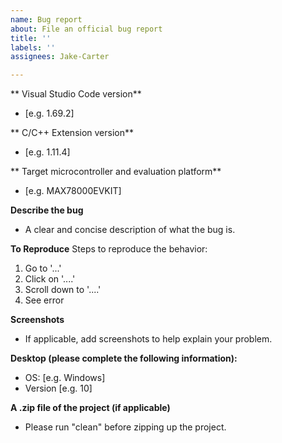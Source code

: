 ```yaml
---
name: Bug report
about: File an official bug report
title: ''
labels: ''
assignees: Jake-Carter

---
```


** Visual Studio Code version**
- [e.g. 1.69.2]

** C/C++ Extension version**
- [e.g. 1.11.4]

** Target microcontroller and evaluation platform**
- [e.g. MAX78000EVKIT]

**Describe the bug**
- A clear and concise description of what the bug is.

**To Reproduce**
Steps to reproduce the behavior:
1. Go to '...'
2. Click on '....'
3. Scroll down to '....'
4. See error

**Screenshots**
- If applicable, add screenshots to help explain your problem.

**Desktop (please complete the following information):**
 - OS: [e.g. Windows]
 - Version [e.g. 10]

**A .zip file of the project (if applicable)**
- Please run "clean" before zipping up the project.
